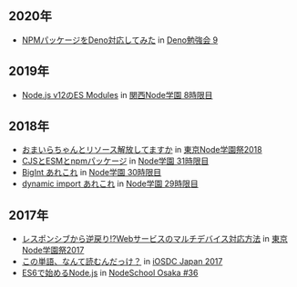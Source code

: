 ## 2020年

* [NPMパッケージをDeno対応してみた](20200517-deno-study-9.html) in [Deno勉強会 9]()

## 2019年

* [Node.js v12のES Modules](20191025-kng-8.html) in [関西Node学園 8時限目](https://nodejs.connpass.com/event/147459/)

## 2018年

* [おまいらちゃんとリソース解放してますか](20181123-nodefest-2018.html) in [東京Node学園祭2018](http://nodefest.jp/2018/)
* [CJSとESMとnpmパッケージ](20180629-tng-31.html) in [Node学園 31時限目](https://nodejs.connpass.com/event/90936/)
* [BigInt あれこれ](20180427-tng-30.html) in [Node学園 30時限目](https://nodejs.connpass.com/event/83639/)
* [dynamic import あれこれ](20180222-nodeschool-29.html) in [Node学園 29時限目](https://nodejs.connpass.com/event/78902/)

## 2017年

* [レスポンシブから逆戻り!?Webサービスのマルチデバイス対応方法](20171126-nodefest-2017.html) in [東京Node学園祭2017](http://nodefest.jp/2017/)
* [この単語、なんて読むんだっけ？](20170916-iosdc-japan-2017.html) in [iOSDC Japan 2017](https://iosdc.jp/2017/)
* [ES6で始めるNode.js](20170709-nodeschool-osaka-36.html) in [NodeSchool Osaka #36](https://nodejs.connpass.com/event/60303/)
